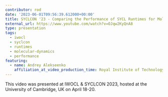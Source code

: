 ```yaml
---
contributor: rod
date: '2023-06-01T09:56:39.612000+00:00'
title: SYCLCON '23 - Comparing the Performance of SYCL Runtimes for Molecular Dynamics Applications
external_url: https://www.youtube.com/watch?v=OJqw2KyQnA8
type: presentation
tags:
  - iwocl
  - syclcon
  - runtimes
  - molecular-dynamics
  - performance
featuring:
  - name: Andrey Alekseenko
    affiliation_at_video_production_time: Royal Institute of Technology
---
```


This video was presented at IWOCL & SYCLCON 2023, hosted at the University of Cambridge, UK on April 18-20.
